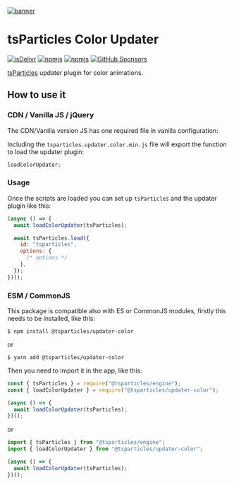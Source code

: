 [![banner](https://particles.js.org/images/banner2.png)](https://particles.js.org)

# tsParticles Color Updater

[![jsDelivr](https://data.jsdelivr.com/v1/package/npm/@tsparticles/updater-color/badge)](https://www.jsdelivr.com/package/npm/@tsparticles/updater-color)
[![npmjs](https://badge.fury.io/js/@tsparticles/updater-color.svg)](https://www.npmjs.com/package/@tsparticles/updater-color)
[![npmjs](https://img.shields.io/npm/dt/@tsparticles/updater-color)](https://www.npmjs.com/package/@tsparticles/updater-color) [![GitHub Sponsors](https://img.shields.io/github/sponsors/matteobruni)](https://github.com/sponsors/matteobruni)

[tsParticles](https://github.com/tsparticles/tsparticles) updater plugin for color animations.

## How to use it

### CDN / Vanilla JS / jQuery

The CDN/Vanilla version JS has one required file in vanilla configuration:

Including the `tsparticles.updater.color.min.js` file will export the function to load the updater plugin:

```javascript
loadColorUpdater;
```

### Usage

Once the scripts are loaded you can set up `tsParticles` and the updater plugin like this:

```javascript
(async () => {
  await loadColorUpdater(tsParticles);

  await tsParticles.load({
    id: "tsparticles",
    options: {
      /* options */
    },
  });
})();
```

### ESM / CommonJS

This package is compatible also with ES or CommonJS modules, firstly this needs to be installed, like this:

```shell
$ npm install @tsparticles/updater-color
```

or

```shell
$ yarn add @tsparticles/updater-color
```

Then you need to import it in the app, like this:

```javascript
const { tsParticles } = require("@tsparticles/engine");
const { loadColorUpdater } = require("@tsparticles/updater-color");

(async () => {
  await loadColorUpdater(tsParticles);
})();
```

or

```javascript
import { tsParticles } from "@tsparticles/engine";
import { loadColorUpdater } from "@tsparticles/updater-color";

(async () => {
  await loadColorUpdater(tsParticles);
})();
```
